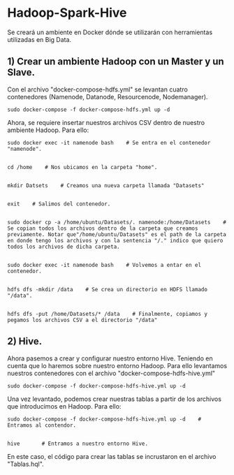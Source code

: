 # Hadoop-Spark-Hive
Se creará un ambiente en Docker dónde se utilizarán con herramientas utilizadas en Big Data.

## 1) Crear un ambiente Hadoop con un Master y un Slave.

Con el archivo "docker-compose-hdfs.yml" se levantan cuatro contenedores (Namenode, Datanode, Resourcenode, Nodemanager).
```
sudo docker-compose -f docker-compose-hdfs.yml up -d
```

Ahora, se requiere insertar nuestros archivos CSV dentro de nuestro ambiente Hadoop. Para ello:
```
sudo docker exec -it namenode bash    # Se entra en el contenedor "namenode".


cd /home    # Nos ubicamos en la carpeta "home".


mkdir Datsets    # Creamos una nueva carpeta llamada "Datasets"


exit    # Salimos del contenedor.


sudo docker cp -a /home/ubuntu/Datasets/. namenode:/home/Datasets    # Se copian todos los archivos dentro de la carpeta que creamos previamente. Notar que"/home/ubuntu/Datasets" es el path de la carpeta en donde tengo los archivos y con la sentencia "/." indico que quiero todos los archivos de dicha carpeta.


sudo docker exec -it namenode bash    # Volvemos a entar en el contenedor.


hdfs dfs -mkdir /data    # Se crea un directorio en HDFS llamado "/data".


hdfs dfs -put /home/Datasets/* /data    # Finalmente, copiamos y pegamos los archivos CSV a el directorio "/data"
```

## 2) Hive.
Ahora pasemos a crear y configurar nuestro entorno Hive. Teniendo en cuenta que lo haremos sobre nuestro entorno Hadoop. Para ello levantamos nuestros contenedores con el archivo "docker-compose-hdfs-hive.yml"
```
sudo docker-compose -f docker-compose-hdfs-hive.yml up -d
```
Una vez levantado, podemos crear nuestras tablas a partir de los archivos que introducimos en Hadoop. Para ello:
```
sudo docker-compose -f docker-compose-hdfs-hive.yml up -d    # Entramos al contendor.


hive       # Entramos a nuestro entorno Hive.
```
En este caso, el código para crear las tablas se incrustaron en el archivo "Tablas.hql".
